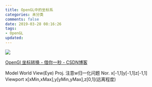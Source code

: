 ```yaml
---
title: OpenGL中的坐标系
categories: 未分类
comments: false
date: 2019-03-28 08:16:26
tags:
- OpenGL
updated:
---
```

![](http://hi.csdn.net/attachment/201009/20/0_1284966861v2w3.gif) 
<!--more-->
[OpenGl 坐标转换 - 借你一秒 - CSDN博客](https://blog.csdn.net/u013467442/article/details/50524471)

Model
World
View(Eye)
Proj.      注意w归一化问题
Nor.       x[-1,1]y[-1,1]z[-1,1]
Viewport   x[xMin,xMax],y[yMin,yMax],z\[0,1](远离程度)